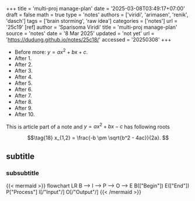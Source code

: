 +++
title = 'multi-proj manage-plan'
date = '2025-03-08T03:49:17+07:00'
draft = false
math = true
type = 'notes'
authors = ['viridi', 'arimasen', 'renik', 'dasch']
tags = ['brain storming', 'raw idea']
categories = ['notes']
url = '25c19'
[ref]
author = 'Sparisoma Viridi'
title = 'multi-proj manage-plan'
source = 'notes'
date = '8 Mar 2025'
updated = 'not yet'
url = 'https://dudung.github.io/notes/25c18/'
accessed = '20250308'
+++

+ Before more: $y = ax^2 + bx + c$.
+ After 1.
+ After 2.
+ After 3.
+ After 4.
+ After 5.
+ After 6.
+ After 7.
+ After 8.
+ After 9.
+ After 10.

<!-- more -->

This is article part of a note and $y = ax^2 + bx - c$ has following roots

$$\tag{18}
x_{1,2} = \frac{-b \pm \sqrt{b^2 - 4ac}}{2a}.
$$

## subtitle
### subsubtitle

{{< mermaid >}}
flowchart LR
B --> I --> P --> O --> E
B(["Begin"])
E(["End"])
P["Process"]
I[/"Input"/]
O[/"Output"/]
{{< /mermaid >}}
